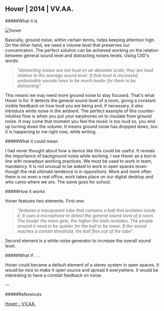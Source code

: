 ## Hover | 2014 | VV.AA.

#####What it is

![hover](http://i.imgur.com/qmUS1ZI.jpg?1)

Basically, ground noise, within certain terms, helps keeping attention high. On the other hand, we need a volume level that preserves our concentration. The perfect solution can be achieved working on the relation between general sound level and distracting noises levels. Using CIID's words:

> _"distracting noises are not loud on an absolute scale, they are loud relative to the average sound level. If that level is increased, undesirable sounds have to be much louder for them to be distracting"_

This means we may need more ground noise to stay focused. That's what Hover is for. It detects the general sound level of a room, giving a constant visible feedback on how loud you are being and, if necessary, it also introduce white noise in the ambient. The perfect example of this counter-intuitive flow is when you put your earphones on to insulate from ground noise. It may come that moment you feel the music is too loud so, you end up turning down the volume. It means ground noise has dropped down, too. It is happening to me right now, while writing.

#####What it could mean

I had never thought about how a device like this could be useful. It reveals the importance of background noise while working. I see Hover as a tool in line with nowadays working practices. We must be used to work in team, mandatory. It is not unusual to be asked to work in open spaces (even though the real ultimate tendence is in opposition). More and more often there is no even a real office, work takes place on our digital desktop and who cares where we are. The same goes for school.

#####How it works

Hover features two elements. First one:

> _"features a transparent tube that contains a ball that levitates inside it. It uses a microphone to detect the general sound level of a room. The louder the room gets, the higher the balls levitates. The people around it need to be quieter for the ball to be lower. If the sound reaches a certain threshold, the ball flies out of the tube"._

Second element is a white noise generator to increase the overall sound level.

#####What if . . .

Hover could became a default element of a stereo system in open spaces. It would be nice to make it open source and spread it everywhere. It would be interesting to have a constat feedback on noise.

--

#####References

[Hover -  VV.AA.](http://ciid.dk/education/portfolio/idp14/courses/enchanted-objects/projects/hover/)


